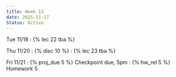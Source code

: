 ```yaml
---
title: Week 13
date: 2025-11-17
Status: Active
---
```


Tue 11/18
: {% lec 22 tba %}

Thu 11/20
: {% disc 10 %} 
: {% lec 23 tba %}

Fri 11/21
: {% proj_due 5 %} Checkpoint due, 5pm
: {% hw_rel 5 %} Homework 5